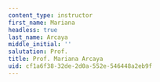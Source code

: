 ```yaml
---
content_type: instructor
first_name: Mariana
headless: true
last_name: Arcaya
middle_initial: ''
salutation: Prof.
title: Prof. Mariana Arcaya
uid: cf1a6f38-32de-2d0a-552e-546448a2eb9f
---
```


